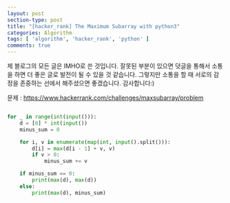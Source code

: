 ```yaml
---
layout: post
section-type: post
title: "[hacker_rank] The Maximum Subarray with python3"
categories: Algorithm
tags: [ 'algorithm', 'hacker_rank', 'python' ]
comments: true
---
```


제 블로그의 모든 글은 IMHO로 쓴 것입니다.
잘못된 부분이 있으면 덧글을 통해서 소통을 하면 더 좋은 글로 발전이 될 수 있을 것 같습니다.
그렇지만 소통을 할 때 서로의 감정을 존중하는 선에서 해주셨으면 좋겠습니다.
감사합니다:)


문제 : https://www.hackerrank.com/challenges/maxsubarray/problem

``` python

for _ in range(int(input())):
    d = [0] * int(input())
    minus_sum = 0

    for i, v in enumerate(map(int, input().split())):
        d[i] = max(d[i - 1] + v, v)
        if v > 0:
            minus_sum += v

    if minus_sum == 0:
        print(max(d), max(d))
    else:
        print(max(d), minus_sum)

```
